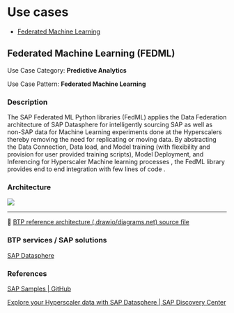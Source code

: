 # Use cases

- [Federated Machine Learning](/advanced-analytics/README.md#federated-machine-learning-fedml)

## Federated Machine Learning (FEDML)

Use Case Category: **Predictive Analytics**

Use Case Pattern: **Federated Machine Learning**


### Description

The SAP Federated ML Python libraries (FedML) applies the Data Federation architecture of SAP Datasphere for intelligently sourcing SAP as well as non-SAP data for Machine Learning experiments done at the Hyperscalers thereby removing the need for replicating or moving data. By abstracting the Data Connection, Data load, and Model training (with flexibility and provision for user provided training scripts), Model Deployment, and Inferencing for Hyperscaler Machine learning processes , the FedML library provides end to end integration with few lines of code .

### Architecture

![](images/fedml.png)

---

:link: [BTP reference architecture (.drawio/diagrams.net) source file](architectures/fedml.drawio)

### BTP services / SAP solutions

[SAP Datasphere](https://discovery-center.cloud.sap/#/serviceCatalog/a62771ea-b7bf-4746-9d4b-fec20ade5281)

### References

[SAP Samples | GitHub ](https://github.com/SAP-samples/data-warehouse-cloud-fedml)

[Explore your Hyperscaler data with SAP Datasphere | SAP Discovery Center](https://discovery-center.cloud.sap/missiondetail/3656/3699/)
